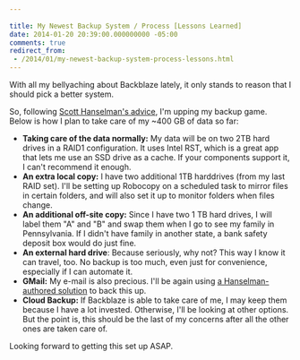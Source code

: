 ```yaml
---
 
title: My Newest Backup System / Process [Lessons Learned]
date: 2014-01-20 20:39:00.000000000 -05:00
comments: true
redirect_from: 
 - /2014/01/my-newest-backup-system-process-lessons.html
---
```

With all my bellyaching about Backblaze lately, it only stands to reason that I should pick a better system.

So, following [Scott Hanselman's advice][Hanselman Link], I'm upping my backup game. Below is how I plan to take care of my ~400 GB of data so far:

* **Taking care of the data normally:** My data will be on two 2TB hard drives in a RAID1 configuration. It uses Intel RST, which is a great app that lets me use an SSD drive as a cache. If your components support it, I can't recommend it enough.
* **An extra local copy:** I have two additional 1TB harddrives (from my last RAID set). I'll be setting up Robocopy on a scheduled task to mirror files in certain folders, and will also set it up to monitor folders when files change.
* **An additional off-site copy:** Since I have two 1 TB hard drives, I will label them "A" and "B" and swap them when I go to see my family in Pennsylvania. If I didn't have family in another state, a bank safety deposit box would do just fine.
* **An external hard drive**: Because seriously, why not? This way I know it can travel, too. No backup is too much, even just for convenience, especially if I can automate it.
* **GMail:** My e-mail is also precious. I'll be again using [a Hanselman-authored solution][Hanselman GMail] to back this up.
* **Cloud Backup:** If Backblaze is able to take care of me, I may keep them because I have a lot invested. Otherwise, I'll be looking at other options. But the point is, this should be the last of my concerns after all the other ones are taken care of.

Looking forward to getting this set up ASAP.

[Hanselman Link]: https://www.hanselman.com/blog/TheComputerBackupRuleOfThree.aspx
[Hanselman GMail]: http://www.hanselman.com/blog/AutomaticallyBackupYourGmailAccountOnAScheduleWithGMVaultAndWindowsTaskScheduler.aspx